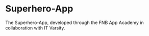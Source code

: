 # Superhero-App
The Superhero-App, developed through the FNB App Academy in collaboration with IT Varsity.
